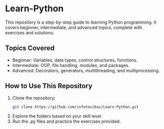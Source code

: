 # Learn-Python
This repository is a step-by-step guide to learning Python programming. It covers beginner, intermediate, and advanced topics, complete with exercises and solutions.  

## Topics Covered  
- Beginner: Variables, data types, control structures, functions.  
- Intermediate: OOP, file handling, modules, and packages.  
- Advanced: Decorators, generators, multithreading, and multiprocessing.  

## How to Use This Repository  
1. Clone the repository:  
   ```bash
   git clone https://github.com/infotovikas/Learn-Python.git   

2. Explore the folders based on your skill level.
3. Run the .py files and practice the exercises provided.
